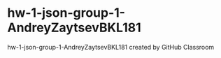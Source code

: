 # hw-1-json-group-1-AndreyZaytsevBKL181
hw-1-json-group-1-AndreyZaytsevBKL181 created by GitHub Classroom
